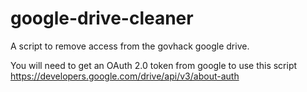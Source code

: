 # google-drive-cleaner

A script to remove access from the govhack google drive.

You will need to get an OAuth 2.0 token from google to use this script
https://developers.google.com/drive/api/v3/about-auth
